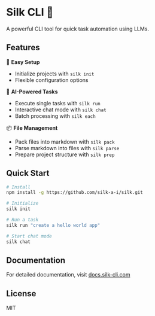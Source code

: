 # Silk CLI 🚀

A powerful CLI tool for quick task automation using LLMs.

## Features

🔧 **Easy Setup**
- Initialize projects with `silk init`
- Flexible configuration options

🤖 **AI-Powered Tasks**
- Execute single tasks with `silk run`
- Interactive chat mode with `silk chat`
- Batch processing with `silk each`

📦 **File Management**
- Pack files into markdown with `silk pack`
- Parse markdown into files with `silk parse`
- Prepare project structure with `silk prep`

## Quick Start

```bash
# Install
npm install -g https://github.com/silk-a-i/silk.git

# Initialize
silk init

# Run a task
silk run "create a hello world app"

# Start chat mode
silk chat
```

## Documentation

For detailed documentation, visit [docs.silk-cli.com](https://docs.silk-labs.com)

## License

MIT
